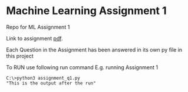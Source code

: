 # Machine Learning Assignment 1
Repo for ML Assignment 1

Link to assignment <a href="https://ucmo.blackboard.com/bbcswebdav/pid-7340241-dt-content-rid-58064838_1/xid-58064838_1" location="_blank">pdf</a>.

Each Question in the Assignment has been answered in its own py file in this project

To RUN use following run command
E.g. running Assignment 1
```
C:\>python3 assignment_q1.py
"This is the output after the run"
```